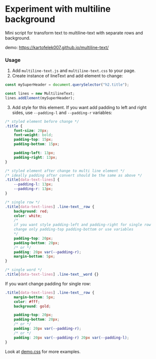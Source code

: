 # Experiment with multiline background
Mini script for transform text to multiline-text with separate rows and background.

demo: https://kartofelek007.github.io/multiline-text/

### Usage
1. Add `multiline-text.js` and `multiline-text.css` to your page.
2. Create instance of lineText and add element to change:
```js
const mySuperHeader = document.querySelector("h2.title");

const lines = new MultilineText;
lines.addElement(mySuperHeader);
```


3. Add style for this element. If you want add padding to left and right sides, use `--padding-l` and `--padding-r` variables:

```css
/* styled element before change */
.title {
    font-size: 20px;
    font-weight: bold;
    padding-top: 15px;
    padding-bottom: 15px;

    padding-left: 13px;
    padding-right: 13px;
}

/* styled element after change to multi line element */
/* ideally padding after convert should be the same as above */
.title[data-text-lines] {
    --padding-l: 13px;
    --padding-r: 13px;
}

/* single row */
.title[data-text-lines] .line-text__row {
    background: red;
    color: white;
    /*
    if you want style padding-left and padding-right for single row
    change only padding-top padding-bottom or use variables
    */
    padding-top: 20px;
    padding-bottom: 20px;
    /* or */
    padding: 20px var(--padding-r);
    margin-bottom: 5px;
}

/* single word */
.title[data-text-lines] .line-text__word {}
```

If you want change padding for single row:

```css
.title[data-text-lines] .line-text__row {
    margin-bottom: 5px;
    color: #fff;
    background: gold;

    padding-top: 20px;
    padding-bottom: 20px;
    /* or */
    padding: 20px var(--padding-r);
    /* or */
    padding: 20px var(--padding-r) 20px var(--padding-l);
}
```

Look at [demo.css](./demo.css) for more examples.